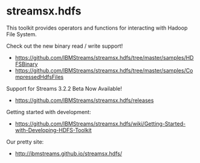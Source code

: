streamsx.hdfs
=============
This toolkit provides operators and functions for interacting with Hadoop File System.

Check out the new binary read / write support!
* https://github.com/IBMStreams/streamsx.hdfs/tree/master/samples/HDFSBinary
* https://github.com/IBMStreams/streamsx.hdfs/tree/master/samples/CompressedHdfsFiles


Support for Streams 3.2.2 Beta Now Available!
* https://github.com/IBMStreams/streamsx.hdfs/releases


Getting started with development:
* https://github.com/IBMStreams/streamsx.hdfs/wiki/Getting-Started-with-Developing-HDFS-Toolkit

Our pretty site:
* http://ibmstreams.github.io/streamsx.hdfs/
